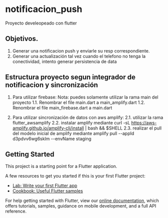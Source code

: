 # notificacion_push

Proyecto develeopeado con flutter

## Objetivos.

1. Generar una notificacion push y enviarle su resp correspondiente.
2. Generar una actualización tal vez cuando el telefono no tenga la conectividad, intento generar persistencia
de data


## Estructura proyecto segun integrador de notificacion y sincronización

1. Para utilizar firebase: 
Nota: puedes solamente utilizar la rama main del proyecto
1.1. Renombrar el file main.dart a main_amplify.dart
1.2. Renombrar el file main_firebase.dart a main.dart

2. Para utilizar sincronización de datos con aws amplify:
2.1. utilizar la rama flutter_awsamplify
2.2. instalar amplify mediante curl -sL https://aws-amplify.github.io/amplify-cli/install | bash && $SHELL
2.3. realizar el pull del modelo inicial de amplify mediante amplify pull --appId d3pdvv6wg6sklm --envName staging


## Getting Started

This project is a starting point for a Flutter application.

A few resources to get you started if this is your first Flutter project:

- [Lab: Write your first Flutter app](https://flutter.dev/docs/get-started/codelab)
- [Cookbook: Useful Flutter samples](https://flutter.dev/docs/cookbook)

For help getting started with Flutter, view our
[online documentation](https://flutter.dev/docs), which offers tutorials,
samples, guidance on mobile development, and a full API reference.
